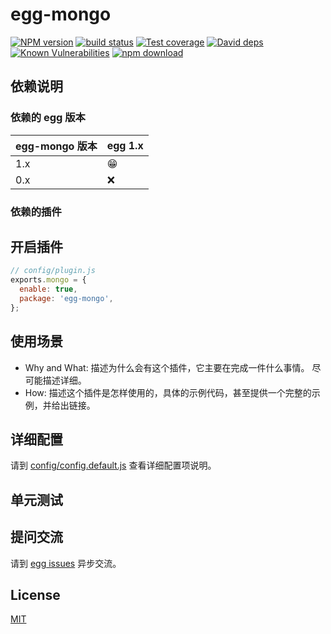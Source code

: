 # egg-mongo

[![NPM version][npm-image]][npm-url]
[![build status][travis-image]][travis-url]
[![Test coverage][codecov-image]][codecov-url]
[![David deps][david-image]][david-url]
[![Known Vulnerabilities][snyk-image]][snyk-url]
[![npm download][download-image]][download-url]

[npm-image]: https://img.shields.io/npm/v/egg-mongo.svg?style=flat-square
[npm-url]: https://npmjs.org/package/egg-mongo
[travis-image]: https://img.shields.io/travis/eggjs/egg-mongo.svg?style=flat-square
[travis-url]: https://travis-ci.org/eggjs/egg-mongo
[codecov-image]: https://img.shields.io/codecov/c/github/eggjs/egg-mongo.svg?style=flat-square
[codecov-url]: https://codecov.io/github/eggjs/egg-mongo?branch=master
[david-image]: https://img.shields.io/david/eggjs/egg-mongo.svg?style=flat-square
[david-url]: https://david-dm.org/eggjs/egg-mongo
[snyk-image]: https://snyk.io/test/npm/egg-mongo/badge.svg?style=flat-square
[snyk-url]: https://snyk.io/test/npm/egg-mongo
[download-image]: https://img.shields.io/npm/dm/egg-mongo.svg?style=flat-square
[download-url]: https://npmjs.org/package/egg-mongo

<!--
Description here.
-->

## 依赖说明

### 依赖的 egg 版本

egg-mongo 版本 | egg 1.x
--- | ---
1.x | 😁
0.x | ❌

### 依赖的插件
<!--

如果有依赖其它插件，请在这里特别说明。如

- security
- multipart

-->

## 开启插件

```js
// config/plugin.js
exports.mongo = {
  enable: true,
  package: 'egg-mongo',
};
```

## 使用场景

- Why and What: 描述为什么会有这个插件，它主要在完成一件什么事情。
尽可能描述详细。
- How: 描述这个插件是怎样使用的，具体的示例代码，甚至提供一个完整的示例，并给出链接。

## 详细配置

请到 [config/config.default.js](config/config.default.js) 查看详细配置项说明。

## 单元测试

<!-- 描述如何在单元测试中使用此插件，例如 schedule 如何触发。无则省略。-->

## 提问交流

请到 [egg issues](https://github.com/eggjs/egg/issues) 异步交流。

## License

[MIT](LICENSE)
